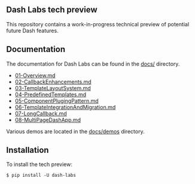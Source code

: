 ## Dash Labs tech preview
This repository contains a work-in-progress technical preview of potential future Dash features.

## Documentation
The documentation for Dash Labs can be found in the [docs/](./docs/) directory.
  - [01-Overview.md](https://github.com/plotly/dash-labs/blob/main/docs/01-Overview.md)
  - [02-CallbackEnhancements.md](https://github.com/plotly/dash-labs/blob/main/docs/02-CallbackEnhancements.md)
  - [03-TemplateLayoutSystem.md](https://github.com/plotly/dash-labs/blob/main/docs/03-TemplateLayoutSystem.md)
  - [04-PredefinedTemplates.md](https://github.com/plotly/dash-labs/blob/main/docs/04-PredefinedTemplates.md)
  - [05-ComponentPlugingPattern.md](https://github.com/plotly/dash-labs/blob/main/docs/05-ComponentPlugingPattern.md)
  - [06-TemplateIntegrationAndMigration.md](https://github.com/plotly/dash-labs/blob/main/docs/06-TemplateIntegrationAndMigration.md)
  - [07-LongCallback.md](https://github.com/plotly/dash-labs/blob/main/docs/07-LongCallback.md)
  - [08-MultiPageDashApp.md](https://github.com/plotly/dash-labs/blob/main/docs/08-MultiPageDashApp.md)

Various demos are located in the [docs/demos](./docs/demos) directory.

## Installation
To install the tech preview:

```
$ pip install -U dash-labs
```
